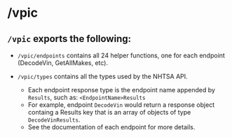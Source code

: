 # /vpic

## `/vpic` exports the following:

- `/vpic/endpoints` contains all 24 helper functions, one for each endpoint
  (DecodeVin, GetAllMakes, etc).

- `/vpic/types` contains all the types used by the NHTSA API.
  - Each endpoint response type is the endpoint name appended by `Results`,
    such as: `<EndpointName>Results`
  - For example, endpoint `DecodeVin` would return a response object containg a Results key
    that is an array of objects of type `DecodeVinResults`.
  - See the documentation of each endpoint for more details.
